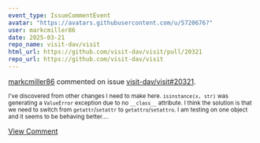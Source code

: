 ```yaml
---
event_type: IssueCommentEvent
avatar: "https://avatars.githubusercontent.com/u/5720676?"
user: markcmiller86
date: 2025-03-21
repo_name: visit-dav/visit
html_url: https://github.com/visit-dav/visit/pull/20321
repo_url: https://github.com/visit-dav/visit
---
```


<a href='https://github.com/markcmiller86' target='_blank'>markcmiller86</a> commented on issue <a href='https://github.com/visit-dav/visit/pull/20321' target='_blank'>visit-dav/visit#20321</a>.

<small>I've discovered from other changes I need to make here. `isinstance(x, str)` was generating a `ValueError` exception due to no `__class__` attribute. I think the solution is that we need to switch from `getattr`/`setattr` to `getattro`/`setattro`. I am testing on one object and it seems to be behaving better....</small>

<a href='https://github.com/visit-dav/visit/pull/20321' target='_blank'>View Comment</a>